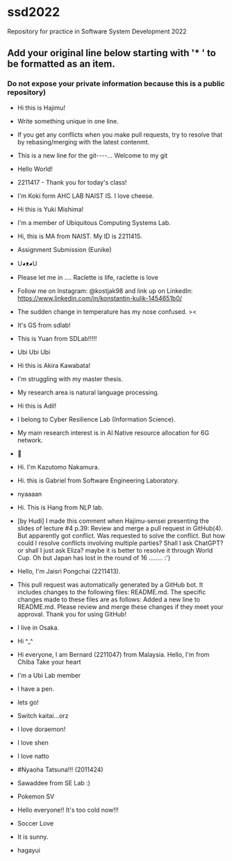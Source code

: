 # ssd2022
Repository for practice in Software System Development 2022
## Add your original line below starting with '* ' to be formatted as an item.
### Do not expose your private information because this is a public repository)

* Hi this is Hajimu!
* Write something unique in one line.


* If you get any conflicts when you make pull requests, try to resolve that by rebasing/merging with the latest contenmt.

* This is a new line for the git----... Welcome to my git

* Hello World!

* 2211417 - Thank you for today's class!

* I'm Koki form AHC LAB NAIST IS. I love cheese.
* Hi this is Yuki Mishima!
* I'm a member of Ubiquitous Computing Systems Lab.
* Hi, this is MA from NAIST. My ID is 2211415.

* Assignment Submission (Eunike)
* U◕ᴥ◕U
* Please let me in .... Raclette is life, raclette is love
* Follow me on Instagram: @kostjak98  and link up on LinkedIn: https://www.linkedin.com/in/konstantin-kulik-1454651b0/
* The sudden change in temperature has my nose confused. ><
* It's GS from sdlab!
* This is Yuan from SDLab!!!!!
* Ubi Ubi Ubi
* Hi this is Akira Kawabata!
* I'm struggling with my master thesis.
* My research area is natural language processing.
* Hi this is Adil!
* I belong to Cyber Resilience Lab (Information Science).
* My main research interest is in AI Native resource allocation for 6G network.
* :christmas_tree:
* Hi. I'm Kazutomo Nakamura.
* Hi. this is Gabriel from Software Engineering Laboratory.
* nyaaaan
* Hi. This is Hang from NLP lab.
* [by Hudi] I made this comment when Hajimu-sensei presenting the slides of lecture #4 p.39: Review and merge a pull request in GitHub(4). But apparently got conflict. Was requested to solve the conflict. But how could I resolve conflicts involving multiple parties? Shall I ask ChatGPT? or shall I just ask Eliza? maybe it is better to resolve it through World Cup. Oh but Japan has lost in the round of 16 ........ :')
* Hello, I'm Jaisri Pongchai (2211413).
* This pull request was automatically generated by a GitHub bot. It includes changes to the following files: README.md. The specific changes made to these files are as follows: Added a new line to README.md. Please review and merge these changes if they meet your approval. Thank you for using GitHub!
* I live in Osaka.
* Hi ^_^
* Hi everyone, I am Bernard (2211047) from Malaysia.
Hello, I'm from Chiba
Take your heart
* I'm a Ubi Lab member
* I have a pen.
* lets go!
* Switch kaitai...orz
* I love doraemon!
* I love shen
* I love natto
* #Nyaoha Tatsuna!!! (2011424)
* Sawaddee from SE Lab :)
* Pokemon SV
* Hello everyone!! It's too cold now!!!
* Soccer Love
* It is sunny.
*  hagayui

